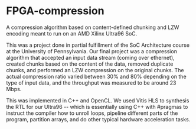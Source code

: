 # FPGA-compression
A compression algorithm based on content-defined chunking and LZW encoding meant to run on an AMD Xilinx Ultra96 SoC.

This was a project done in partial fulfillment of the SoC Architecture course at the University of Pennsylvania. Our final project was a compression algorithm that accepted an input data stream (coming over ethernet), created chunks based on the content of the data, removed duplicate chunks, and performed an LZW compression on the original chunks. The actual compression ratio varied between 30% and 80% depending on the type of input data, and the throughput was measured to be around 23 Mbps.  

This was implemented in C++ and OpenCL. We used Vitis HLS to synthesis the RTL for our Ultra96 -- which is essentially using C++ with #pragmas to instruct the compiler how to unroll loops, pipeline different parts of the program, partition arrays, and do other typical hardware acceleration tasks.

